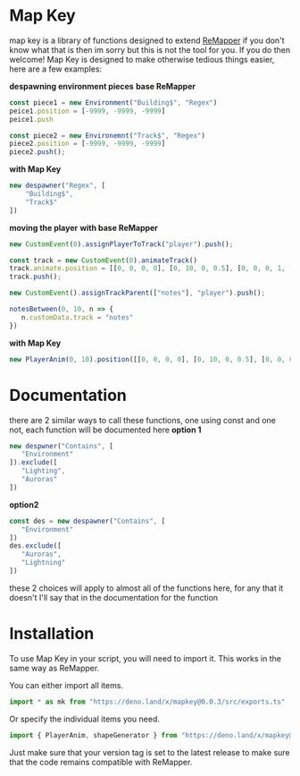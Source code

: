 # Map Key
map key is a library of functions designed to extend [ReMapper](https://github.com/Swifter1243/ReMapper) if you don't know what that is then im sorry but this is not the tool for you.  If you do then welcome! Map Key is designed to make otherwise tedious things easier, here are a few examples:

**despawning environment pieces**
**base ReMapper**
```ts
const piece1 = new Environment("Building$", "Regex")
peice1.position = [-9999, -9999, -9999]
peice1.push

const piece2 = new Environemnt("Track$", "Regex")
piece2.position = [-9999, -9999, -9999]
piece2.push();
```
**with Map Key**
```ts
new despawner("Regex", [
    "Building$",
    "Track$"
])
```
**moving the player**
**with base ReMapper**
```ts
new CustomEvent(0).assignPlayerToTrack("player").push();

const track = new CustomEvent(0).animateTrack()
track.animate.position = [[0, 0, 0, 0], [0, 10, 0, 0.5], [0, 0, 0, 1, "easeOutQuad"]]
track.push();

new CustomEvent().assignTrackParent(["notes"], "player").push();

notesBetween(0, 10, n => {
   n.customData.track = "notes"
})
```
**with Map Key**
```ts
new PlayerAnim(0, 10).position([[0, 0, 0, 0], [0, 10, 0, 0.5], [0, 0, 0, 1, "easeOutQuad"]])
```
# Documentation
there are 2 similar ways to call these functions, one using const and one not, each function will be documented here
**option 1**
```ts
new despwner("Contains", [
   "Environment"
]).exclude([
   "Lighting",
   "Auroras"
])
```
**option2**
```ts
const des = new despawner("Contains", [
   "Environment"
])
des.exclude([
   "Auroras",
   "Lightning"
])
```
these 2 choices will apply to almost all of the functions here, for any that it doesn't I'll say that in the documentation for the function
# Installation
To use Map Key in your script, you will need to import it. This works in the same way as ReMapper.

You can either import all items.
```ts
import * as mk from "https://deno.land/x/mapkey@0.0.3/src/exports.ts"
```
Or specify the individual items you need.
```ts
import { PlayerAnim, shapeGenerator } from "https://deno.land/x/mapkey@0.0.3/src/exports.ts"
```
Just make sure that your version tag is set to the latest release to make sure that the code remains compatible with ReMapper.